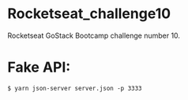# Rocketseat_challenge10
Rocketseat GoStack Bootcamp challenge number 10.

# Fake API:
  ` $ yarn json-server server.json -p 3333 `
